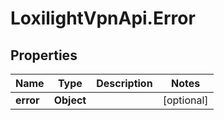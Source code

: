 # LoxilightVpnApi.Error

## Properties
Name | Type | Description | Notes
------------ | ------------- | ------------- | -------------
**error** | **Object** |  | [optional] 


